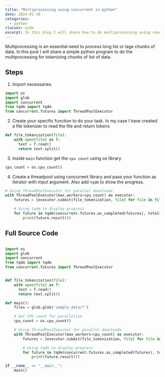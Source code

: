 ```yaml
---
title: "Multiprocessing using concurrent in python"
date: 2024-01-10
categories:
  - python
classes: wide
excerpt: In this blog I will share how to do multiprocessing using concurrent in python
---
```


Multiprocessing is an essential need to process long list or lage chunks of data. In this post I will share a simple python program to do the multiprocessing for tokenizing chunks of list of data.

## Steps
1. Import necessaries

```py
import os
import glob
import concurrent
from tqdm import tqdm
from concurrent.futures import ThreadPoolExecutor

```

2. Create your specific function to do your task. In my case I have created a file tokenizer to read the file and return tokens

```py
def file_tokenization(file):
    with open(file) as f:
      text = f.read()
      return text.split()
```

3. Inside `main` function get the `cpu count` using os library

```py
cpu_count = os.cpu_count()
```

4. Create a threadpool using concurrent library and pass your function as iterator with input argument. Also add `tqdm` to show the progress.

```py
# Using ThreadPoolExecutor for parallel downloads
with ThreadPoolExecutor(max_workers=cpu_count) as executor:
    futures = [executor.submit(file_tokenization, file) for file in files]

    # Using tqdm to display progress
    for future in tqdm(concurrent.futures.as_completed(futures), total=len(futures)):
        print(future.result())
```


## Full Source Code

```py

import os
import glob
import concurrent
from tqdm import tqdm
from concurrent.futures import ThreadPoolExecutor


def file_tokenization(file):
    with open(file) as f:
      text = f.read()
      return text.split()

def main():
    files = glob.glob('sample_data/*')

    # Get CPU count for parallelism
    cpu_count = os.cpu_count()

    # Using ThreadPoolExecutor for parallel downloads
    with ThreadPoolExecutor(max_workers=cpu_count) as executor:
        futures = [executor.submit(file_tokenization, file) for file in files]

        # Using tqdm to display progress
        for future in tqdm(concurrent.futures.as_completed(futures), total=len(futures)):
            print(future.result())

if __name__ == "__main__":
    main()

```